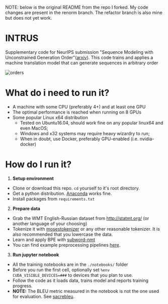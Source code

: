 NOTE: below is the original README from the repo I forked. My code changes are present in the renorm branch. The refactor branch is also mine but does not yet work.
# INTRUS
Supplementary code for NeurIPS submission "Sequence Modeling with Unconstrained Generation Order"([arxiv](https://arxiv.org/abs/1911.00176)). This code trains and applies a machine translation model that can generate sequences in arbitrary order

![orders](./resources/order_examples.svg)

# What do i need to run it?
* A machine with some CPU (preferably 4+) and at least one GPU
* The optimal performance is reached when running on 8 GPUs
* Some popular Linux x64 distribution
  * Tested on Ubuntu16.04, should work fine on any popular linux64 and even MacOS;
  * Windows and x32 systems may require heavy wizardry to run;
  * When in doubt, use Docker, preferably GPU-enabled (i.e. nvidia-docker)

# How do I run it?
1. __Setup environment__
 * Clone or download this repo. `cd` yourself to it's root directory.
 * Get a python distribution. [Anaconda](https://www.anaconda.com/) works fine.
 * Install packages from `requirements.txt`
 
2. __Prepare data__
 * Grab the WMT English-Russian dataset from http://statmt.org/ (or another language of your choosing)
 * Tokenize it with [mosestokenizer](https://github.com/moses-smt/mosesdecoder/blob/master/scripts/tokenizer/tokenizer.perl)  or any other reasonable tokenizer. It is also recommended that you lowercase the data.
 * Learn and apply BPE with [subword-nmt](https://github.com/rsennrich/subword-nmt)
 * You can find example preprocessing pipelines [here](https://github.com/pytorch/fairseq/tree/c778a31e2b6ae4d089d9a213ba023140438725b2/examples/translation).
 
3. __Run jupyter notebook__
 * All the training notebooks are in the `./notebooks/` folder
 * Before you run the first cell, optionally set `%env CUDA_VISIBLE_DEVICES=###` to devices that you plan to use.
 * Follow the code as it loads data, trains model and reports training progress.
 * __NOTE:__ The BLEU metric measured in the notebook is not the one used for evaluation. See [sacrebleu](https://pypi.org/project/sacrebleu/).
